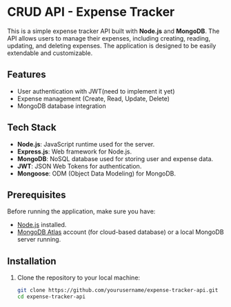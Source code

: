 # CRUD API - Expense Tracker

This is a simple expense tracker API built with **Node.js** and **MongoDB**. The API allows users to manage their expenses, including creating, reading, updating, and deleting expenses. The application is designed to be easily extendable and customizable.

## Features

- User authentication with JWT(need to implement it yet)
- Expense management (Create, Read, Update, Delete)
- MongoDB database integration

## Tech Stack

- **Node.js**: JavaScript runtime used for the server.
- **Express.js**: Web framework for Node.js.
- **MongoDB**: NoSQL database used for storing user and expense data.
- **JWT**: JSON Web Tokens for authentication.
- **Mongoose**: ODM (Object Data Modeling) for MongoDB.

## Prerequisites

Before running the application, make sure you have:

- [Node.js](https://nodejs.org/) installed.
- [MongoDB Atlas](https://www.mongodb.com/cloud/atlas) account (for cloud-based database) or a local MongoDB server running.

## Installation

1. Clone the repository to your local machine:

   ```bash
   git clone https://github.com/yourusername/expense-tracker-api.git
   cd expense-tracker-api
